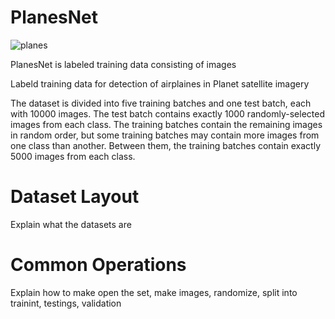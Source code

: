 # PlanesNet

![planes](http://i.imgur.com/SkimtmU.png)

PlanesNet is labeled training data consisting of images  

Labeld training data for detection of airplaines in Planet satellite imagery

The dataset is divided into five training batches and one test batch, each with 10000 images. The test batch contains exactly 1000 randomly-selected images from each class. The training batches contain the remaining images in random order, but some training batches may contain more images from one class than another. Between them, the training batches contain exactly 5000 images from each class. 

# Dataset Layout

Explain what the datasets are

# Common Operations

Explain how to make open the set, make images, randomize, split into trainint, testings, validation
